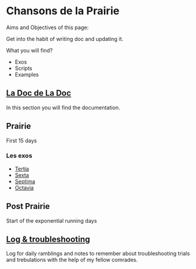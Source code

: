 # Chansons de la Prairie

Aims and Objectives of this page:

Get into the habit of writing doc and updating it.

What you will find?

* Exos
* Scripts
* Examples

## [La Doc de La Doc](1_MaDoc.md)

In this section you will find the documentation.

## Prairie
First 15 days 

### Les exos
* [Tertia](3_Tertia.md)
* [Sexta](Prairie_Exos/6_Sexta.md)
* [Septima](Prairie_Exos/exo_algo_trinker_python/7_Septima.md)
* [Octavia](Prairie_Exos/8_Octavia/8_octavia.md)

## Post Prairie
Start of the exponential running days

## [Log & troubleshooting](0_Log.md)
Log for daily ramblings and notes to remember about troubleshooting trials and trebulations with the help of my fellow comrades.

